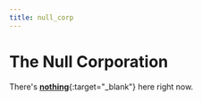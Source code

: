 ```yaml
---
title: null_corp
---
```

The Null Corporation
====================
There's [**nothing**](https://goo.gl/maps/MEngBNPgBV1FYyYu8){:target="_blank"}
here right now.
